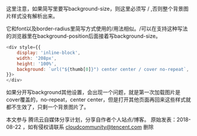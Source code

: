 这里注意，如果简写里要写background-size，则这里必须写 /  ,否则整个背景图片样式没有解析出来。

它和font以及border-radius里简写方式使用的/用法相似。/可以在支持这种写法的浏览器里在background-position后面接着写background-size。

```js
<div style={{
    display: 'inline-block',
    width: '208px',
    height: '100%',
    background: `url("${thumb[0]}") center center / cover no-repeat`,
}}>
</div>
```

如果分开写background其他设置，会出现一个问题，就是第一次加载图片是cover覆盖的，no-repeat，center center，但是打开其他页面再回来这些样式就都不生效了，只剩一个背景图片了。

本文参与 腾讯云自媒体分享计划，分享自作者个人站点/博客。
原始发表：2018-08-22 ，如有侵权请联系 cloudcommunity@tencent.com 删除